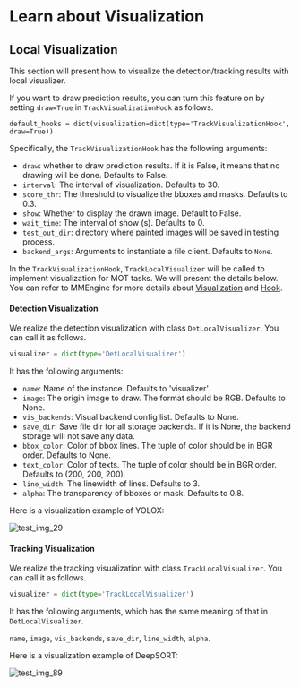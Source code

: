 # Learn about Visualization

## Local Visualization

This section will present how to visualize the detection/tracking results with local visualizer.

If you want to draw prediction results, you can turn this feature on by setting `draw=True` in `TrackVisualizationHook` as follows.

```shell script
default_hooks = dict(visualization=dict(type='TrackVisualizationHook', draw=True))
```

Specifically, the `TrackVisualizationHook` has the following arguments:

- `draw`: whether to draw prediction results. If it is False, it means that no drawing will be done. Defaults to False.
- `interval`: The interval of visualization. Defaults to 30.
- `score_thr`: The threshold to visualize the bboxes and masks. Defaults to 0.3.
- `show`: Whether to display the drawn image. Default to False.
- `wait_time`: The interval of show (s). Defaults to 0.
- `test_out_dir`: directory where painted images will be saved in testing process.
- `backend_args`: Arguments to instantiate a file client. Defaults to `None`.

In the `TrackVisualizationHook`, `TrackLocalVisualizer` will be called to implement visualization for MOT tasks.
We will present the details below.
You can refer to MMEngine for more details about [Visualization](https://github.com/open-mmlab/mmengine/blob/main/docs/en/advanced_tutorials/visualization.md) and [Hook](https://github.com/open-mmlab/mmengine/blob/main/docs/en/tutorials/hook.md).

#### Detection Visualization

We realize the detection visualization with class `DetLocalVisualizer`.
You can call it as follows.

```python
visualizer = dict(type='DetLocalVisualizer')
```

It has the following arguments:

- `name`: Name of the instance. Defaults to 'visualizer'.
- `image`: The origin image to draw. The format should be RGB. Defaults to None.
- `vis_backends`: Visual backend config list. Defaults to None.
- `save_dir`: Save file dir for all storage backends. If it is None, the backend storage will not save any data.
- `bbox_color`: Color of bbox lines. The tuple of color should be in BGR order. Defaults to None.
- `text_color`: Color of texts. The tuple of color should be in BGR order. Defaults to (200, 200, 200).
- `line_width`: The linewidth of lines. Defaults to 3.
- `alpha`: The transparency of bboxes or mask. Defaults to 0.8.

Here is a visualization example of YOLOX:

![test_img_29](https://user-images.githubusercontent.com/99722489/186062793-623f6b1e-163e-4e1a-aa79-efea2d97a16d.png)

#### Tracking Visualization

We realize the tracking visualization with class `TrackLocalVisualizer`.
You can call it as follows.

```python
visualizer = dict(type='TrackLocalVisualizer')
```

It has the following arguments, which has the same meaning of that in `DetLocalVisualizer`.

`name`, `image`, `vis_backends`, `save_dir`, `line_width`, `alpha`.

Here is a visualization example of DeepSORT:

![test_img_89](https://user-images.githubusercontent.com/99722489/186062929-6d0e4663-0d8e-4045-9ec8-67e0e41da876.png)
